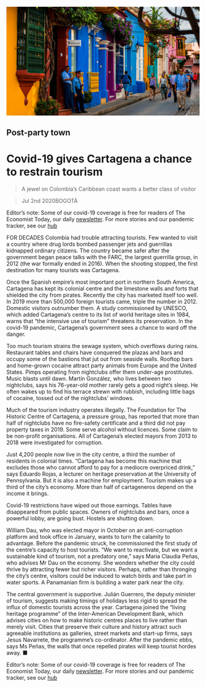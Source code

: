 ![](./images/20200704_AMP501.jpg)

## Post-party town

# Covid-19 gives Cartagena a chance to restrain tourism

> A jewel on Colombia’s Caribbean coast wants a better class of visitor

> Jul 2nd 2020BOGOTÁ

Editor’s note: Some of our covid-19 coverage is free for readers of The Economist Today, our daily [newsletter](https://www.economist.com/https://my.economist.com/user#newsletter). For more stories and our pandemic tracker, see our [hub](https://www.economist.com//news/2020/03/11/the-economists-coverage-of-the-coronavirus)

FOR DECADES Colombia had trouble attracting tourists. Few wanted to visit a country where drug lords bombed passenger jets and guerrillas kidnapped ordinary citizens. The country became safer after the government began peace talks with the FARC, the largest guerrilla group, in 2012 (the war formally ended in 2016). When the shooting stopped, the first destination for many tourists was Cartagena.

Once the Spanish empire’s most important port in northern South America, Cartagena has kept its colonial centre and the limestone walls and forts that shielded the city from pirates. Recently the city has marketed itself too well. In 2019 more than 500,000 foreign tourists came, triple the number in 2012. Domestic visitors outnumber them. A study commissioned by UNESCO, which added Cartagena’s centre to its list of world heritage sites in 1984, warns that “the intensive use of tourism” threatens its preservation. In the covid-19 pandemic, Cartagena’s government sees a chance to ward off the danger.

Too much tourism strains the sewage system, which overflows during rains. Restaurant tables and chairs have conquered the plazas and bars and occupy some of the bastions that jut out from seaside walls. Rooftop bars and home-grown cocaine attract party animals from Europe and the United States. Pimps operating from nightclubs offer them under-age prostitutes. Music blasts until dawn. Martín González, who lives between two nightclubs, says his 76-year-old mother rarely gets a good night’s sleep. He often wakes up to find his terrace strewn with rubbish, including little bags of cocaine, tossed out of the nightclubs’ windows.

Much of the tourism industry operates illegally. The Foundation for The Historic Centre of Cartagena, a pressure group, has reported that more than half of nightclubs have no fire-safety certificate and a third did not pay property taxes in 2019. Some serve alcohol without licences. Some claim to be non-profit organisations. All of Cartagena’s elected mayors from 2013 to 2018 were investigated for corruption.

Just 4,200 people now live in the city centre, a third the number of residents in colonial times. “Cartagena has become this machine that excludes those who cannot afford to pay for a mediocre overpriced drink,” says Eduardo Rojas, a lecturer on heritage preservation at the University of Pennsylvania. But it is also a machine for employment. Tourism makes up a third of the city’s economy. More than half of cartageneros depend on the income it brings.

Covid-19 restrictions have wiped out those earnings. Tables have disappeared from public spaces. Owners of nightclubs and bars, once a powerful lobby, are going bust. Hostels are shutting down.

William Dau, who was elected mayor in October on an anti-corruption platform and took office in January, wants to turn the calamity to advantage. Before the pandemic struck, he commissioned the first study of the centre’s capacity to host tourists. “We want to reactivate, but we want a sustainable kind of tourism, not a predatory one,” says Maria Claudia Peñas, who advises Mr Dau on the economy. She wonders whether the city could thrive by attracting fewer but richer visitors. Perhaps, rather than thronging the city’s centre, visitors could be induced to watch birds and take part in water sports. A Panamanian firm is building a water park near the city.

The central government is supportive. Julián Guerrero, the deputy minister of tourism, suggests making timings of holidays less rigid to spread the influx of domestic tourists across the year. Cartagena joined the “living heritage programme” of the Inter-American Development Bank, which advises cities on how to make historic centres places to live rather than merely visit. Cities that preserve their culture and history attract such agreeable institutions as galleries, street markets and start-up firms, says Jesus Navarrete, the programme’s co-ordinator. After the pandemic ebbs, says Ms Peñas, the walls that once repelled pirates will keep tourist hordes away. ■

Editor’s note: Some of our covid-19 coverage is free for readers of The Economist Today, our daily [newsletter](https://www.economist.com/https://my.economist.com/user#newsletter). For more stories and our pandemic tracker, see our [hub](https://www.economist.com//news/2020/03/11/the-economists-coverage-of-the-coronavirus)